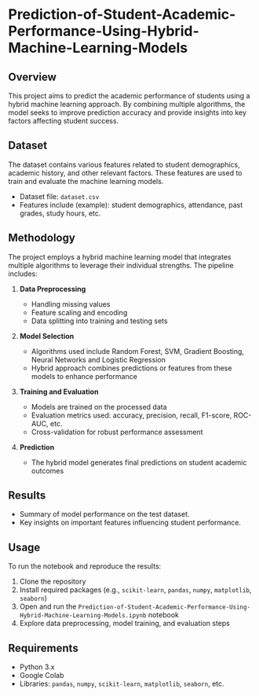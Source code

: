 # Prediction-of-Student-Academic-Performance-Using-Hybrid-Machine-Learning-Models

## Overview
This project aims to predict the academic performance of students using a hybrid machine learning approach. By combining multiple algorithms, the model seeks to improve prediction accuracy and provide insights into key factors affecting student success.

## Dataset
The dataset contains various features related to student demographics, academic history, and other relevant factors. These features are used to train and evaluate the machine learning models.

- Dataset file: `dataset.csv`
- Features include (example): student demographics, attendance, past grades, study hours, etc.

## Methodology
The project employs a hybrid machine learning model that integrates multiple algorithms to leverage their individual strengths. The pipeline includes:

1. **Data Preprocessing**  
   - Handling missing values  
   - Feature scaling and encoding  
   - Data splitting into training and testing sets  

2. **Model Selection**  
   - Algorithms used include  Random Forest, SVM, Gradient Boosting, Neural Networks and Logistic Regression 
   - Hybrid approach combines predictions or features from these models to enhance performance  

3. **Training and Evaluation**  
   - Models are trained on the processed data  
   - Evaluation metrics used: accuracy, precision, recall, F1-score, ROC-AUC, etc.  
   - Cross-validation for robust performance assessment  

4. **Prediction**  
   - The hybrid model generates final predictions on student academic outcomes  

## Results
- Summary of model performance on the test dataset.  
- Key insights on important features influencing student performance.  

## Usage
To run the notebook and reproduce the results:

1. Clone the repository  
2. Install required packages (e.g., `scikit-learn`, `pandas`, `numpy`, `matplotlib`, `seaborn`)  
3. Open and run the `Prediction-of-Student-Academic-Performance-Using-Hybrid-Machine-Learning-Models.ipynb` notebook  
4. Explore data preprocessing, model training, and evaluation steps  

## Requirements
- Python 3.x  
- Google Colab 
- Libraries: `pandas`, `numpy`, `scikit-learn`, `matplotlib`, `seaborn`, etc.
